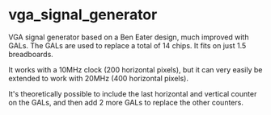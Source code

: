 # vga_signal_generator
VGA signal generator based on a Ben Eater design, much improved with GALs. The GALs are used to replace a total of 14 chips. It fits on just 1.5 breadboards.

It works with a 10MHz clock (200 horizontal pixels), but it can very easily be extended to work with 20MHz (400 horizontal pixels). 

It's theoretically possible to include the last horizontal and vertical counter on the GALs, and then add 2 more GALs to replace the other counters.
